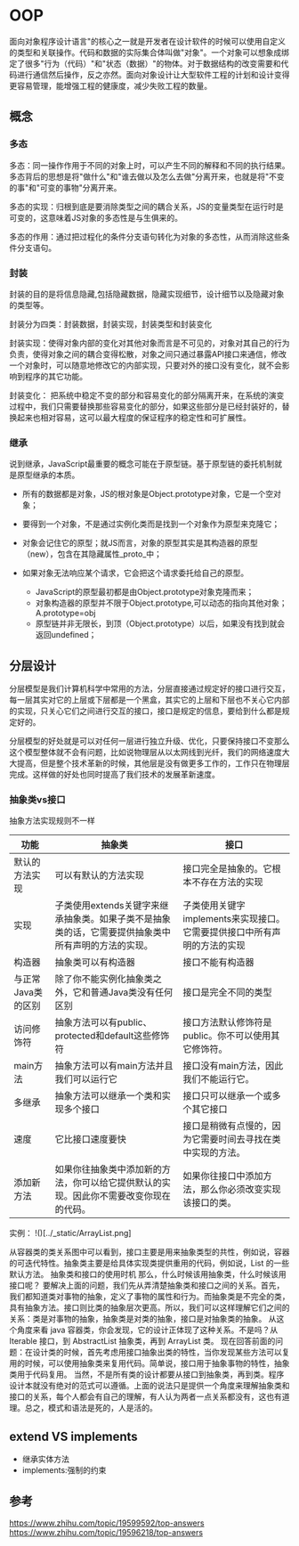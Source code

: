 # OOP

面向对象程序设计语言"的核心之一就是开发者在设计软件的时候可以使用自定义的类型和关联操作。代码和数据的实际集合体叫做"对象"。一个对象可以想象成绑定了很多"行为（代码）"和"状态（数据）"的物体。对于数据结构的改变需要和代码进行通信然后操作，反之亦然。面向对象设计让大型软件工程的计划和设计变得更容易管理，能增强工程的健康度，减少失败工程的数量。

## 概念

### 多态

多态：同一操作作用于不同的对象上时，可以产生不同的解释和不同的执行结果。多态背后的思想是将"做什么"和"谁去做以及怎么去做"分离开来，也就是将"不变的事"和"可变的事物"分离开来。

多态的实现：归根到底是要消除类型之间的耦合关系，JS的变量类型在运行时是可变的，这意味着JS对象的多态性是与生俱来的。

多态的作用：通过把过程化的条件分支语句转化为对象的多态性，从而消除这些条件分支语句。

### 封装

封装的目的是将信息隐藏,包括隐藏数据，隐藏实现细节，设计细节以及隐藏对象的类型等。

封装分为四类：封装数据，封装实现，封装类型和封装变化

封装实现：使得对象内部的变化对其他对象而言是不可见的，对象对其自己的行为负责，使得对象之间的耦合变得松散，对象之间只通过暴露API接口来通信，修改一个对象时，可以随意地修改它的内部实现，只要对外的接口没有变化，就不会影响到程序的其它功能。

封装变化： 把系统中稳定不变的部分和容易变化的部分隔离开来，在系统的演变过程中，我们只需要替换那些容易变化的部分，如果这些部分是已经封装好的，替换起来也相对容易，这可以最大程度的保证程序的稳定性和可扩展性。

### 继承

说到继承，JavaScript最重要的概念可能在于原型链。基于原型链的委托机制就是原型继承的本质。

- 所有的数据都是对象，JS的根对象是Object.prototype对象，它是一个空对象；
- 要得到一个对象，不是通过实例化类而是找到一个对象作为原型来克隆它；
- 对象会记住它的原型；就JS而言，对象的原型其实是其构造器的原型（new），包含在其隐藏属性_proto_中；
- 如果对象无法响应某个请求，它会把这个请求委托给自己的原型。

  - JavaScript的原型最初都是由Object.prototype对象克隆而来；
  - 对象构造器的原型并不限于Object.prototype,可以动态的指向其他对象； A.prototype=obj
  - 原型链并非无限长，到顶（Object.prototype）以后，如果没有找到就会返回undefined；

## 分层设计

分层模型是我们计算机科学中常用的方法，分层直接通过规定好的接口进行交互，每一层其实对它的上层或下层都是一个黑盒，其实它的上层和下层也不关心它内部的实现，只关心它们之间进行交互的接口，接口是规定的信息，要给到什么都是规定好的。

分层模型的好处就是可以对任何一层进行独立升级、优化，只要保持接口不变那么这个模型整体就不会有问题，比如说物理层从以太网线到光纤，我们的网络速度大大提高，但是整个技术革新的时候，其他层是没有做更多工作的，工作只在物理层完成。这样做的好处也同时提高了我们技术的发展革新速度。

### 抽象类vs接口

抽象方法实现规则不一样

功能          | 抽象类                                                   | 接口
----------- | ----------------------------------------------------- | -----------------------------------------
默认的方法实现     | 可以有默认的方法实现                                            | 接口完全是抽象的。它根本不存在方法的实现
实现          | 子类使用extends关键字来继承抽象类。如果子类不是抽象类的话，它需要提供抽象类中所有声明的方法的实现。 | 子类使用关键字implements来实现接口。它需要提供接口中所有声明的方法的实现
构造器         | 抽象类可以有构造器                                             | 接口不能有构造器
与正常Java类的区别 | 除了你不能实例化抽象类之外，它和普通Java类没有任何区别                         | 接口是完全不同的类型
访问修饰符       | 抽象方法可以有public、protected和default这些修饰符                  | 接口方法默认修饰符是public。你不可以使用其它修饰符。
main方法      | 抽象方法可以有main方法并且我们可以运行它                                | 接口没有main方法，因此我们不能运行它。
多继承         | 抽象方法可以继承一个类和实现多个接口                                    | 接口只可以继承一个或多个其它接口
速度          | 它比接口速度要快                                              | 接口是稍微有点慢的，因为它需要时间去寻找在类中实现的方法。
添加新方法       | 如果你往抽象类中添加新的方法，你可以给它提供默认的实现。因此你不需要改变你现在的代码。           | 如果你往接口中添加方法，那么你必须改变实现该接口的类。

实例： !()[../_static/ArrayList.png]


从容器类的类关系图中可以看到，接口主要是用来抽象类型的共性，例如说，容器的可迭代特性。抽象类主要是给具体实现类提供重用的代码，例如说，List 的一些默认方法。
抽象类和接口的使用时机
那么，什么时候该用抽象类，什么时候该用接口呢？
要解决上面的问题，我们先从弄清楚抽象类和接口之间的关系。首先，我们都知道类对事物的抽象，定义了事物的属性和行为。而抽象类是不完全的类，具有抽象方法。接口则比类的抽象层次更高。所以，我们可以这样理解它们之间的关系：类是对事物的抽象，抽象类是对类的抽象，接口是对抽象类的抽象。
从这个角度来看 java 容器类，你会发现，它的设计正体现了这种关系。不是吗？从 Iterable 接口，到 AbstractList 抽象类，再到 ArrayList 类。
现在回答前面的问题：在设计类的时候，首先考虑用接口抽象出类的特性，当你发现某些方法可以复用的时候，可以使用抽象类来复用代码。简单说，接口用于抽象事物的特性，抽象类用于代码复用。
当然，不是所有类的设计都要从接口到抽象类，再到类。程序设计本就没有绝对的范式可以遵循。上面的说法只是提供一个角度来理解抽象类和接口的关系，每个人都会有自己的理解，有人认为两者一点关系都没有，这也有道理。总之，模式和语法是死的，人是活的。

## extend VS implements

* 继承实体方法
* implements:强制的约束

## 参考

<https://www.zhihu.com/topic/19599592/top-answers>
<https://www.zhihu.com/topic/19596218/top-answers>
